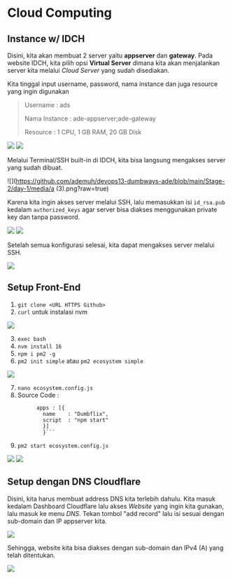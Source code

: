 # Cloud Computing

## Instance w/ IDCH

Disini, kita akan membuat 2 server yaitu **appserver** dan **gateway**.
Pada website IDCH, kita pilih opsi **Virtual Server** dimana kita akan menjalankan server kita melalui _Cloud Server_ yang sudah disediakan.

Kita tinggal input username, password, nama instance dan juga resource yang ingin digunakan
> Username      : ads
> 
> Nama Instance : ade-appserver;ade-gateway
> 
> Resource      : 1 CPU, 1 GB RAM, 20 GB Disk

![](https://github.com/ademuh/devops13-dumbways-ade/blob/main/Stage-2/day-1/media/a.jpg?raw=true)
![](https://github.com/ademuh/devops13-dumbways-ade/blob/main/Stage-2/day-1/media/a%20(1).png?raw=true)

Melalui Terminal/SSH built-in di IDCH, kita bisa langsung mengakses server yang sudah dibuat.

![](https://github.com/ademuh/devops13-dumbways-ade/blob/main/Stage-2/day-1/media/a (3).png?raw=true)

Karena kita ingin akses server melalui SSH, lalu memasukkan isi `id_rsa.pub` kedalam `authorized_keys` agar server bisa diakses menggunakan private key dan tanpa password.

![](https://github.com/ademuh/devops13-dumbways-ade/blob/main/Stage-2/day-1/media/a%20(4).png?raw=true)
![](https://github.com/ademuh/devops13-dumbways-ade/blob/main/Stage-2/day-1/media/a%20(5).png?raw=true)

Setelah semua konfigurasi selesai, kita dapat mengakses server melalui SSH.

![](https://github.com/ademuh/devops13-dumbways-ade/blob/main/Stage-2/day-1/media/a%20(7).png?raw=true)

## Setup Front-End

1. `git clone <URL HTTPS Github>`
2. `curl` untuk instalasi nvm

![](https://github.com/ademuh/devops13-dumbways-ade/blob/main/Stage-2/day-2/media/a%20(8).png?raw=true)

3. `exec bash`
4. `nvm install 16`
5. `npm i pm2 -g`
6. `pm2 init simple` atau `pm2 ecosystem simple`

![](https://github.com/ademuh/devops13-dumbways-ade/blob/main/Stage-2/day-2/media/a%20(9).png?raw=true)

7. `nano ecosystem.config.js`
8. Source Code :
      ```module.exports = { 
            apps : [{
              name    : "Dumbflix",
              script  : "npm start"
              }]
              }```
9. `pm2 start ecosystem.config.js`

![](https://github.com/ademuh/devops13-dumbways-ade/blob/main/Stage-2/day-2/media/a%20(11).png?raw=true)
![](https://github.com/ademuh/devops13-dumbways-ade/blob/main/Stage-2/day-2/media/a%20(10).png?raw=true)

## Setup dengan DNS Cloudflare

Disini, kita harus membuat address DNS kita terlebih dahulu. Kita masuk kedalam Dashboard Cloudflare lalu akses _Website_ yang ingin kita gunakan, lalu masuk ke menu _DNS_.
Tekan tombol "add record" lalu isi sesuai dengan sub-domain dan IP appserver kita.

![](https://github.com/ademuh/devops13-dumbways-ade/blob/main/Stage-2/day-2/media/b.png?raw=true)

Sehingga, website kita bisa diakses dengan sub-domain dan IPv4 (A) yang telah ditentukan.

![](https://github.com/ademuh/devops13-dumbways-ade/blob/main/Stage-2/day-2/media/a%20(17).png?raw=true)
